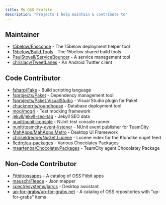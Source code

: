 ```yaml
---
title: My OSS Profile
description: "Projects I help maintain & contribute to"
---
```


## Maintainer

* [15below/Ensconce](https://github.com/15below/Ensconce/commits?author=BlythMeister) - The 15below deployment helper tool
* [15below/Build.Tools](https://github.com/15below/Build.Tools/commits?author=BlythMeister) - The 15below shared build tools
* [PaulStovell/ServiceBouncer](https://github.com/PaulStovell/ServiceBouncer/commits?author=BlythMeister) - A service management tool
* [chrislacy/TweetLanes](https://github.com/chrislacy/TweetLanes/commits?author=BlythMeister) - An Android Twitter client

## Code Contributor

* [fsharp/Fake](https://github.com/fsharp/FAKE/commits?author=BlythMeister) - Build scripting language
* [fsprojects/Paket](https://github.com/fsprojects/Paket/commits?author=BlythMeister) - Dependency management tool
* [fsprojects/Paket.VisualStudio](https://github.com/fsprojects/Paket.VisualStudio/commits?author=BlythMeister) - Visual Studio plugin for Paket
* [chucknorris/roundhouse](https://github.com/chucknorris/roundhouse/commits?author=BlythMeister) - Database deployment tool
* [moq/moq4](https://github.com/moq/moq4/commits?author=BlythMeister) - Test mocking framework
* [jekyll/jekyll-seo-tag](https://github.com/jekyll/jekyll-seo-tag/commits?author=BlythMeister) - Jekyll SEO data
* [nunit/nunit-console](https://github.com/nunit/nunit-console/commits?author=BlythMeister) - NUnit test console runner
* [nunit/teamcity-event-listener](https://github.com/nunit/teamcity-event-listener/commits?author=BlythMeister) - NUnit event publisher for TeamCity
* [MahApps/MahApps.Metro](https://github.com/MahApps/MahApps.Metro/commits?author=BlythMeister) - Desktop UI Framework
* [chriseldredge/NuGet.Lucene](https://github.com/chriseldredge/NuGet.Lucene/commits?author=BlythMeister) - Lucene index for the Klondike nuget feed
* [flcdrg/au-packages](https://github.com/flcdrg/au-packages/commits?author=BlythMeister) - Various Chocolatey Packages
* [maartenba/ChocolateyPackages](https://github.com/maartenba/ChocolateyPackages/commits?author=BlythMeister) - TeamCity agent Chocolatey Package

## Non-Code Contributor

* [Fitbit/ossapps](https://github.com/Fitbit/ossapps/commits?author=BlythMeister) - A catalog of OSS Fitbit apps
* [mausch/Fleece](https://github.com/mausch/Fleece/commits?author=BlythMeister) - Json mapper
* [spectresystems/jarvis](https://github.com/spectresystems/jarvis/commits?author=BlythMeister) - Desktop assistant
* [up-for-grabs/up-for-grabs.net](https://github.com/up-for-grabs/up-for-grabs.net/commits?author=BlythMeister) - A catalog of OSS repositories with "up-for-grabs" items

